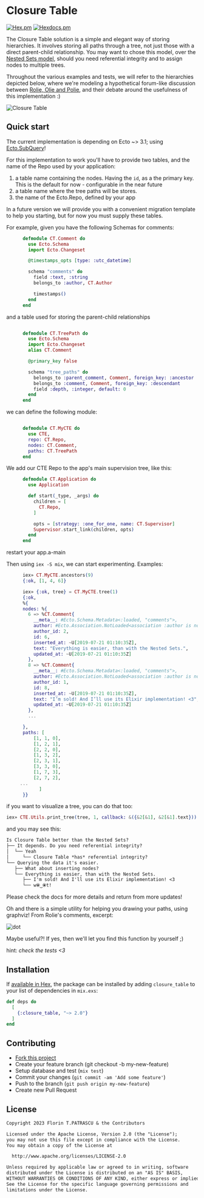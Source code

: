 # Closure Table

[![Hex.pm](https://img.shields.io/hexpm/dt/closure_table.svg?maxAge=2592000)](https://hex.pm/packages/closure_table)
[![Hexdocs.pm](https://img.shields.io/badge/api-hexdocs-brightgreen.svg)](https://hexdocs.pm/closure_table)

The Closure Table solution is a simple and elegant way of storing hierarchies. It involves storing all paths through a tree, not just those with a direct parent-child relationship. You may want to chose this model, over the [Nested Sets model](https://en.wikipedia.org/wiki/Nested_set_model), should you need referential integrity and to assign nodes to multiple trees.

Throughout the various examples and tests, we will refer to the hierarchies depicted below, where we're modeling a hypothetical forum-like discussion between [Rolie, Olie and Polie](https://www.youtube.com/watch?v=LTkmaE_QWMQ), and their debate around the usefulness of this implementation :)

![Closure Table](assets/closure_table.png)

## Quick start

The current implementation is depending on Ecto ~> 3.1; using [Ecto.SubQuery](https://hexdocs.pm/ecto/Ecto.SubQuery.html)!

For this implementation to work you'll have to provide two tables, and the name of the Repo used by your application:

1. a table name containing the nodes. Having the `id`, as a the primary key. This is the default for now - configurable in the near future
2. a table name where the tree paths will be stores.
3. the name of the Ecto.Repo, defined by your app

In a future version we will provide you with a convenient migration template to help you starting, but for now you must supply these tables.

For example, given you have the following Schemas for comments:

```elixir
      defmodule CT.Comment do
        use Ecto.Schema
        import Ecto.Changeset

        @timestamps_opts [type: :utc_datetime]

        schema "comments" do
          field :text, :string
          belongs_to :author, CT.Author

          timestamps()
        end
      end
```

and a table used for storing the parent-child relationships

```elixir

      defmodule CT.TreePath do
        use Ecto.Schema
        import Ecto.Changeset
        alias CT.Comment

        @primary_key false

        schema "tree_paths" do
          belongs_to :parent_comment, Comment, foreign_key: :ancestor
          belongs_to :comment, Comment, foreign_key: :descendant
          field :depth, :integer, default: 0
        end
      end
```

we can define the following module:

```elixir

      defmodule CT.MyCTE do
        use CTE,
        repo: CT.Repo,
        nodes: CT.Comment,
        paths: CT.TreePath
      end
```

We add our CTE Repo to the app's main supervision tree, like this:

```elixir
      defmodule CT.Application do
        use Application

        def start(_type, _args) do
          children = [
            CT.Repo,
          ]

          opts = [strategy: :one_for_one, name: CT.Supervisor]
          Supervisor.start_link(children, opts)
        end
      end
```

restart your app.a-main

Then using `iex -S mix`, we can start experimenting. Examples:

```elixir
      iex» CT.MyCTE.ancestors(9)
      {:ok, [1, 4, 6]}

      iex» {:ok, tree} = CT.MyCTE.tree(1)
      {:ok,
      %{
      nodes: %{
        6 => %CT.Comment{
          __meta__: #Ecto.Schema.Metadata<:loaded, "comments">,
          author: #Ecto.Association.NotLoaded<association :author is not loaded>,
          author_id: 2,
          id: 6,
          inserted_at: ~U[2019-07-21 01:10:35Z],
          text: "Everything is easier, than with the Nested Sets.",
          updated_at: ~U[2019-07-21 01:10:35Z]
        },
        8 => %CT.Comment{
          __meta__: #Ecto.Schema.Metadata<:loaded, "comments">,
          author: #Ecto.Association.NotLoaded<association :author is not loaded>,
          author_id: 1,
          id: 8,
          inserted_at: ~U[2019-07-21 01:10:35Z],
          text: "I’m sold! And I’ll use its Elixir implementation! <3",
          updated_at: ~U[2019-07-21 01:10:35Z]
        },
        ...

      },
      paths: [
          [1, 1, 0],
          [1, 2, 1],
          [2, 2, 0],
          [1, 3, 2],
          [2, 3, 1],
          [3, 3, 0],
          [1, 7, 3],
          [2, 7, 2],
     ...
            ]
      }}
```

if you want to visualize a tree, you can do that too:

```elixir
iex» CTE.Utils.print_tree(tree, 1, callback: &({&2[&1], &2[&1].text}))
```

and you may see this:

```txt
Is Closure Table better than the Nested Sets?
├── It depends. Do you need referential integrity?
│  └── Yeah
│     └── Closure Table *has* referential integrity?
└── Querying the data it's easier.
   ├── What about inserting nodes?
   └── Everything is easier, than with the Nested Sets.
      ├── I'm sold! And I'll use its Elixir implementation! <3
      └── w⦿‿⦿t!
```

Please check the docs for more details and return from more updates!

Oh and there is a simple utility for helping you drawing your paths, using graphviz! From Rolie's comments, excerpt:

![dot](assets/dot.dot.dot.png)

Maybe useful?! If yes, then we'll let you find this function by yourself ;)

hint: _check the tests <3_

## Installation

If [available in Hex](https://hex.pm/packages/closure_table), the package can be installed
by adding `closure_table` to your list of dependencies in `mix.exs`:

```elixir
def deps do
  [
    {:closure_table, "~> 2.0"}
  ]
end
```

## Contributing

- [Fork this project](https://github.com/florinpatrascu/closure_table/fork)
- Create your feature branch (git checkout -b my-new-feature)
- Setup database and test (`mix test`)
- Commit your changes (`git commit -am 'Add some feature'`)
- Push to the branch (`git push origin my-new-feature`)
- Create new Pull Request

## License

```txt
Copyright 2023 Florin T.PATRASCU & the Contributors

Licensed under the Apache License, Version 2.0 (the "License");
you may not use this file except in compliance with the License.
You may obtain a copy of the License at

  http://www.apache.org/licenses/LICENSE-2.0

Unless required by applicable law or agreed to in writing, software
distributed under the License is distributed on an "AS IS" BASIS,
WITHOUT WARRANTIES OR CONDITIONS OF ANY KIND, either express or implied.
See the License for the specific language governing permissions and
limitations under the License.
```
